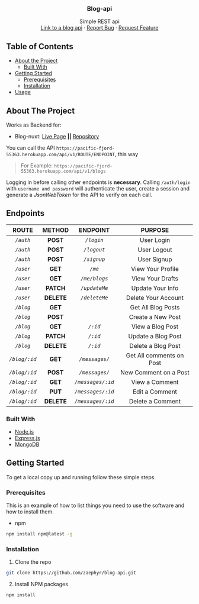 <br />
<p align="center">
  <h3 align="center">Blog-api</h3>

  <p align="center">
    Simple REST api
    <br />
    <a href="https://pacific-fjord-55363.herokuapp.com/api/v1/">Link to a blog api</a>
    ·
    <a href="https://github.com/zaephyr/blog-api/issues">Report Bug</a>
    ·
    <a href="https://github.com/zaephyr/blog-api/issues">Request Feature</a>
  </p>
</p>

<!-- TABLE OF CONTENTS -->

## Table of Contents

-   [About the Project](#about-the-project)
    -   [Built With](#built-with)
-   [Getting Started](#getting-started)
    -   [Prerequisites](#prerequisites)
    -   [Installation](#installation)
-   [Usage](#usage)

<!-- ABOUT THE PROJECT -->

## About The Project

Works as Backend for:

-   Blog-nuxt: [Live Page](http://wooden-self.surge.sh/) **||** [Repository](https://github.com/zaephyr/blog-nuxt)

You can call the API `https://pacific-fjord-55363.herokuapp.com/api/v1/ROUTE/ENDPOINT`, this way

> For Example: `https://pacific-fjord-55363.herokuapp.com/api/v1/blogs`

Logging in before calling other endpoints is **necessary**. Calling `/auth/login` with `username and password` will authenticate the user, create a session and generate a _JsonWebToken_ for the API to verify on each call.

## Endpoints

|     ROUTE     |   METHOD   |     ENDPOINT      |         PURPOSE          |
| :-----------: | :--------: | :---------------: | :----------------------: |
|   _`/auth`_   |  **POST**  |    _`/login`_     |        User Login        |
|   _`/auth`_   |  **POST**  |    _`/logout`_    |       User Logout        |
|   _`/auth`_   |  **POST**  |    _`/signup`_    |       User Signup        |
|   _`/user`_   |  **GET**   |      _`/me`_      |    View Your Profile     |
|   _`/user`_   |  **GET**   |   _`/me/blogs`_   |     View Your Drafts     |
|   _`/user`_   | **PATCH**  |   _`/updateMe`_   |     Update Your Info     |
|   _`/user`_   | **DELETE** |   _`/deleteMe`_   |   Delete Your Account    |
|   _`/blog`_   |  **GET**   |                   |    Get All Blog Posts    |
|   _`/blog`_   |  **POST**  |                   |    Create a New Post     |
|   _`/blog`_   |  **GET**   |     _`/:id`_      |     View a Blog Post     |
|   _`/blog`_   | **PATCH**  |     _`/:id`_      |    Update a Blog Post    |
|   _`/blog`_   | **DELETE** |     _`/:id`_      |    Delete a Blog Post    |
| _`/blog/:id`_ |  **GET**   |  _`/messages/`_   | Get All comments on Post |
| _`/blog/:id`_ |  **POST**  |  _`/messages/`_   |  New Comment on a Post   |
| _`/blog/:id`_ |  **GET**   | _`/messages/:id`_ |      View a Comment      |
| _`/blog/:id`_ |  **PUT**   | _`/messages/:id`_ |      Edit a Comment      |
| _`/blog/:id`_ | **DELETE** | _`/messages/:id`_ |     Delete a Comment     |

### Built With

-   [Node.js](https://nodejs.org/)
-   [Express.js](https://expressjs.com/)
-   [MongoDB](https://www.mongodb.com/)

<!-- GETTING STARTED -->

## Getting Started

To get a local copy up and running follow these simple steps.

### Prerequisites

This is an example of how to list things you need to use the software and how to install them.

-   npm

```sh
npm install npm@latest -g
```

### Installation

1. Clone the repo

```sh
git clone https://github.com/zaephyr/blog-api.git
```

2. Install NPM packages

```sh
npm install
```
